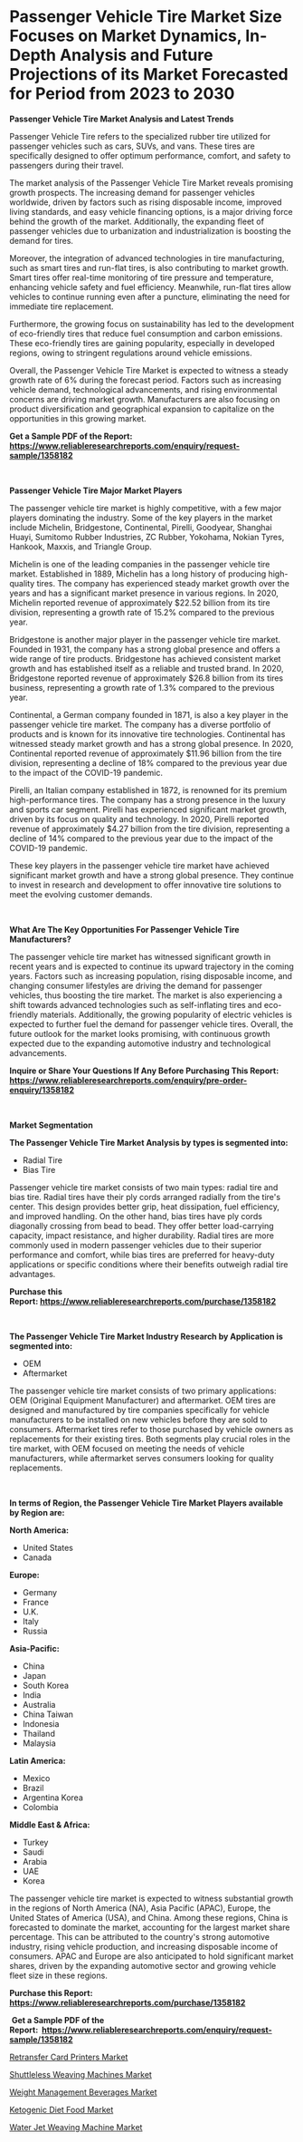 <p><h1>Passenger Vehicle Tire Market Size Focuses on Market Dynamics, In-Depth Analysis and Future Projections of its Market Forecasted for Period from 2023 to 2030</h1></p><p><strong>Passenger Vehicle Tire Market Analysis and Latest Trends</strong></p>
<p><p>Passenger Vehicle Tire refers to the specialized rubber tire utilized for passenger vehicles such as cars, SUVs, and vans. These tires are specifically designed to offer optimum performance, comfort, and safety to passengers during their travel.</p><p>The market analysis of the Passenger Vehicle Tire Market reveals promising growth prospects. The increasing demand for passenger vehicles worldwide, driven by factors such as rising disposable income, improved living standards, and easy vehicle financing options, is a major driving force behind the growth of the market. Additionally, the expanding fleet of passenger vehicles due to urbanization and industrialization is boosting the demand for tires.</p><p>Moreover, the integration of advanced technologies in tire manufacturing, such as smart tires and run-flat tires, is also contributing to market growth. Smart tires offer real-time monitoring of tire pressure and temperature, enhancing vehicle safety and fuel efficiency. Meanwhile, run-flat tires allow vehicles to continue running even after a puncture, eliminating the need for immediate tire replacement.</p><p>Furthermore, the growing focus on sustainability has led to the development of eco-friendly tires that reduce fuel consumption and carbon emissions. These eco-friendly tires are gaining popularity, especially in developed regions, owing to stringent regulations around vehicle emissions.</p><p>Overall, the Passenger Vehicle Tire Market is expected to witness a steady growth rate of 6% during the forecast period. Factors such as increasing vehicle demand, technological advancements, and rising environmental concerns are driving market growth. Manufacturers are also focusing on product diversification and geographical expansion to capitalize on the opportunities in this growing market.</p></p>
<p><strong>Get a Sample PDF of the Report:&nbsp; <a href="https://www.reliableresearchreports.com/enquiry/request-sample/1358182">https://www.reliableresearchreports.com/enquiry/request-sample/1358182</a></strong></p>
<p>&nbsp;</p>
<p><strong>Passenger Vehicle Tire Major Market Players</strong></p>
<p><p>The passenger vehicle tire market is highly competitive, with a few major players dominating the industry. Some of the key players in the market include Michelin, Bridgestone, Continental, Pirelli, Goodyear, Shanghai Huayi, Sumitomo Rubber Industries, ZC Rubber, Yokohama, Nokian Tyres, Hankook, Maxxis, and Triangle Group.</p><p>Michelin is one of the leading companies in the passenger vehicle tire market. Established in 1889, Michelin has a long history of producing high-quality tires. The company has experienced steady market growth over the years and has a significant market presence in various regions. In 2020, Michelin reported revenue of approximately $22.52 billion from its tire division, representing a growth rate of 15.2% compared to the previous year.</p><p>Bridgestone is another major player in the passenger vehicle tire market. Founded in 1931, the company has a strong global presence and offers a wide range of tire products. Bridgestone has achieved consistent market growth and has established itself as a reliable and trusted brand. In 2020, Bridgestone reported revenue of approximately $26.8 billion from its tires business, representing a growth rate of 1.3% compared to the previous year.</p><p>Continental, a German company founded in 1871, is also a key player in the passenger vehicle tire market. The company has a diverse portfolio of products and is known for its innovative tire technologies. Continental has witnessed steady market growth and has a strong global presence. In 2020, Continental reported revenue of approximately $11.96 billion from the tire division, representing a decline of 18% compared to the previous year due to the impact of the COVID-19 pandemic.</p><p>Pirelli, an Italian company established in 1872, is renowned for its premium high-performance tires. The company has a strong presence in the luxury and sports car segment. Pirelli has experienced significant market growth, driven by its focus on quality and technology. In 2020, Pirelli reported revenue of approximately $4.27 billion from the tire division, representing a decline of 14% compared to the previous year due to the impact of the COVID-19 pandemic.</p><p>These key players in the passenger vehicle tire market have achieved significant market growth and have a strong global presence. They continue to invest in research and development to offer innovative tire solutions to meet the evolving customer demands.</p></p>
<p>&nbsp;</p>
<p><strong>What Are The Key Opportunities For Passenger Vehicle Tire Manufacturers?</strong></p>
<p><p>The passenger vehicle tire market has witnessed significant growth in recent years and is expected to continue its upward trajectory in the coming years. Factors such as increasing population, rising disposable income, and changing consumer lifestyles are driving the demand for passenger vehicles, thus boosting the tire market. The market is also experiencing a shift towards advanced technologies such as self-inflating tires and eco-friendly materials. Additionally, the growing popularity of electric vehicles is expected to further fuel the demand for passenger vehicle tires. Overall, the future outlook for the market looks promising, with continuous growth expected due to the expanding automotive industry and technological advancements.</p></p>
<p><strong>Inquire or Share Your Questions If Any Before Purchasing This Report: <a href="https://www.reliableresearchreports.com/enquiry/pre-order-enquiry/1358182">https://www.reliableresearchreports.com/enquiry/pre-order-enquiry/1358182</a></strong></p>
<p>&nbsp;</p>
<p><strong>Market Segmentation</strong></p>
<p><strong>The Passenger Vehicle Tire Market Analysis by types is segmented into:</strong></p>
<p><ul><li>Radial Tire</li><li>Bias Tire</li></ul></p>
<p><p>Passenger vehicle tire market consists of two main types: radial tire and bias tire. Radial tires have their ply cords arranged radially from the tire's center. This design provides better grip, heat dissipation, fuel efficiency, and improved handling. On the other hand, bias tires have ply cords diagonally crossing from bead to bead. They offer better load-carrying capacity, impact resistance, and higher durability. Radial tires are more commonly used in modern passenger vehicles due to their superior performance and comfort, while bias tires are preferred for heavy-duty applications or specific conditions where their benefits outweigh radial tire advantages.</p></p>
<p><strong>Purchase this Report:&nbsp;<a href="https://www.reliableresearchreports.com/purchase/1358182">https://www.reliableresearchreports.com/purchase/1358182</a></strong></p>
<p>&nbsp;</p>
<p><strong>The Passenger Vehicle Tire Market Industry Research by Application is segmented into:</strong></p>
<p><ul><li>OEM</li><li>Aftermarket</li></ul></p>
<p><p>The passenger vehicle tire market consists of two primary applications: OEM (Original Equipment Manufacturer) and aftermarket. OEM tires are designed and manufactured by tire companies specifically for vehicle manufacturers to be installed on new vehicles before they are sold to consumers. Aftermarket tires refer to those purchased by vehicle owners as replacements for their existing tires. Both segments play crucial roles in the tire market, with OEM focused on meeting the needs of vehicle manufacturers, while aftermarket serves consumers looking for quality replacements.</p></p>
<p>&nbsp;</p>
<p><strong>In terms of Region, the Passenger Vehicle Tire Market Players available by Region are:</strong></p>
<p>
    <p> <strong> North America: </strong>
        <ul>
            <li>United States</li>
            <li>Canada</li>
        </ul>
        </p> 
    <p> <strong> Europe: </strong>
        <ul>
            <li>Germany</li>
            <li>France</li>
            <li>U.K.</li>
            <li>Italy</li>
            <li>Russia</li>
        </ul>
        </p> 
    <p> <strong> Asia-Pacific: </strong>
        <ul>
            <li>China</li>
            <li>Japan</li>
            <li>South Korea</li>
            <li>India</li>
            <li>Australia</li>
            <li>China Taiwan</li>
            <li>Indonesia</li>
            <li>Thailand</li>
            <li>Malaysia</li>
        </ul>
        </p> 
    <p> <strong> Latin America: </strong>
        <ul>
            <li>Mexico</li>
            <li>Brazil</li>
            <li>Argentina Korea</li>
            <li>Colombia</li>
        </ul>
        </p> 
    <p> <strong> Middle East & Africa: </strong>
        <ul>
            <li>Turkey</li>
            <li>Saudi</li>
            <li>Arabia</li>
            <li>UAE</li>
            <li>Korea</li>
        </ul>
    </p>
    </p>
<p><p>The passenger vehicle tire market is expected to witness substantial growth in the regions of North America (NA), Asia Pacific (APAC), Europe, the United States of America (USA), and China. Among these regions, China is forecasted to dominate the market, accounting for the largest market share percentage. This can be attributed to the country's strong automotive industry, rising vehicle production, and increasing disposable income of consumers. APAC and Europe are also anticipated to hold significant market shares, driven by the expanding automotive sector and growing vehicle fleet size in these regions.</p></p>
<p><strong>Purchase this Report: <a href="https://www.reliableresearchreports.com/purchase/1358182">https://www.reliableresearchreports.com/purchase/1358182</a></strong></p>
<p>&nbsp;<strong>Get a Sample PDF of the Report:&nbsp;&nbsp;<a href="https://www.reliableresearchreports.com/enquiry/request-sample/1358182">https://www.reliableresearchreports.com/enquiry/request-sample/1358182</a></strong></p>
<p><strong></strong></p>
<p><p><a href="https://www.linkedin.com/pulse/decoding-retransfer-card-printers-market-deep-dive-latest-ad0ze/">Retransfer Card Printers Market</a></p><p><a href="https://www.linkedin.com/pulse/shuttleless-weaving-machines-market-size-share-global-analysis-xkeze/">Shuttleless Weaving Machines Market</a></p><p><a href="https://medium.com/@sheilahaley2023/weight-management-beverages-market-size-and-market-trends-complete-industry-overview-2023-to-2030-5d188e87309f">Weight Management Beverages Market</a></p><p><a href="https://medium.com/@marvinwalsh2023/ketogenic-diet-food-market-research-report-its-history-and-forecast-2023-to-2030-8a3a348b5ca8">Ketogenic Diet Food Market</a></p><p><a href="https://www.linkedin.com/pulse/decoding-water-jet-weaving-machine-market-deep-dive-latest-fmp6e/">Water Jet Weaving Machine Market</a></p></p>